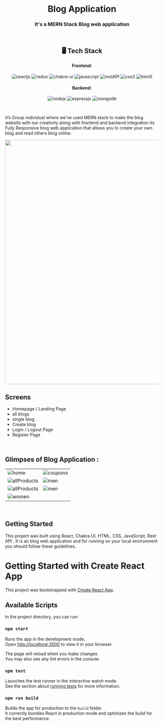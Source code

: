 

<h1 align="center">Blog Application</h1>

<h3 align="center">It's a MERN Stack Blog web application </h3>

<br />


<h2 align="center">🖥️ Tech Stack</h2>


<h4 align="center">Frontend:</h4>

<p align="center">
  <img src="https://img.shields.io/badge/React-20232A?style=for-the-badge&logo=react&logoColor=61DAFB" alt="reactjs" />
  <img src="https://img.shields.io/badge/Redux-593D88?style=for-the-badge&logo=redux&logoColor=white" alt="redux" />
  <img src="https://img.shields.io/badge/Chakra%20UI-3bc7bd?style=for-the-badge&logo=chakraui&logoColor=white" alt="chakra-ui" />
  <img src="https://img.shields.io/badge/JavaScript-323330?style=for-the-badge&logo=javascript&logoColor=F7DF1E" alt="javascript" />
  <img src="https://img.shields.io/badge/Rest_API-02303A?style=for-the-badge&logo=react-router&logoColor=white" alt="restAPI" />
  <img src="https://img.shields.io/badge/CSS3-1572B6?style=for-the-badge&logo=css3&logoColor=white" alt="css3" />
  <img src="https://img.shields.io/badge/HTML5-E34F26?style=for-the-badge&logo=html5&logoColor=white" alt="html5" />
</p>


<h4 align="center">Backend:</h4>

<p align="center">
  <img src="https://img.shields.io/badge/Node.js-339933?style=for-the-badge&logo=nodedotjs&logoColor=white" alt="nodejs" />
  <img src="https://img.shields.io/badge/Express.js-000000?style=for-the-badge&logo=express&logoColor=white" alt="expressjs" />
  <img src="https://img.shields.io/badge/MongoDB-4EA94B?style=for-the-badge&logo=mongodb&logoColor=white" alt="mongodb" />

</p>







<br />

It’s Group individual where we've used MERN stack to make the blog website with our creativity along with frontend and backend integration
its Fully Responsive blog web application that allows you to create your own blog and read others blog online.

<img src="https://i.ibb.co/K7qkkS3/final-637365106051e10025683e17-519389.gif" width="800px" />


<br />

## Screens 
- Homepage / Landing Page
- all blogs 
- single blog
- Create blog 
- Login / Logout Page
- Register Page




<br />

## Glimpses of Blog Application  :




<table>
  <tr>
    <td><img maxW="50%" src="https://ibb.co/C7Qvt4k"  alt="home" /></td>
    <td><img maxW="50%" src="https://ibb.co/0FqGKtJ"  alt="coupons" /></td>
  </tr>
  <tr>
   <td><img src="https://ibb.co/0QrfqTn"  alt="allProducts" /></td>
    <td><img src="https://ibb.co/Khskx8Q"  alt="men" /></td>
  </tr>
  <tr>
    <td><img src="https://ibb.co/nMGNVqc" alt="allProducts" /></td>
    <td><img src="https://ibb.co/938tvDX"  alt="men" /></td>
  </tr>
  <tr>
    <td><img src="https://ibb.co/C7Qvt4k"  alt="women" /></td>
  
  </tr>
  

</table>

<br />



## Getting Started

This project was built using React, Chakra UI, HTML, CSS, JavaScript, Rest API . It is an blog web application and for running on your local environment you should follow these guidelines.



# Getting Started with Create React App

This project was bootstrapped with [Create React App](https://github.com/facebook/create-react-app).

## Available Scripts

In the project directory, you can run:

### `npm start`

Runs the app in the development mode.\
Open [http://localhost:3000](http://localhost:3000) to view it in your browser.

The page will reload when you make changes.\
You may also see any lint errors in the console.

### `npm test`

Launches the test runner in the interactive watch mode.\
See the section about [running tests](https://facebook.github.io/create-react-app/docs/running-tests) for more information.

### `npm run build`

Builds the app for production to the `build` folder.\
It correctly bundles React in production mode and optimizes the build for the best performance.






